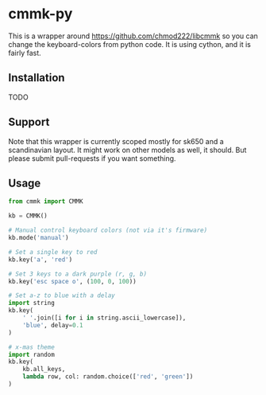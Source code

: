 # cmmk-py

This is a wrapper around https://github.com/chmod222/libcmmk so you can change the keyboard-colors from python code.
It is using cython, and it is fairly fast.

## Installation

TODO

## Support

Note that this wrapper is currently scoped mostly for sk650 and a scandinavian layout.
It might work on other models as well, it should. But please submit pull-requests if you want something.

## Usage

```py
from cmmk import CMMK

kb = CMMK()

# Manual control keyboard colors (not via it's firmware)
kb.mode('manual')

# Set a single key to red
kb.key('a', 'red')

# Set 3 keys to a dark purple (r, g, b)
kb.key('esc space o', (100, 0, 100))

# Set a-z to blue with a delay
import string
kb.key(
    ' '.join([i for i in string.ascii_lowercase]),
    'blue', delay=0.1
)

# x-mas theme
import random
kb.key(
    kb.all_keys,
    lambda row, col: random.choice(['red', 'green'])
)


```